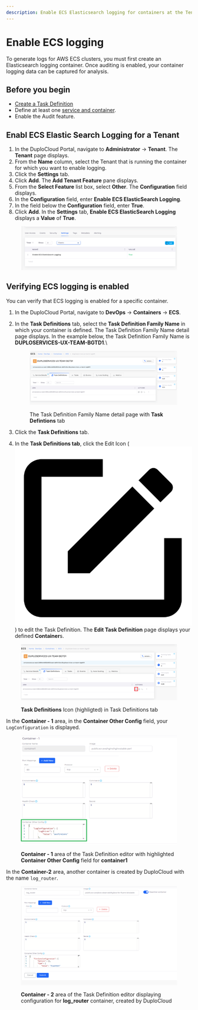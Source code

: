 ```yaml
---
description: Enable ECS Elasticsearch logging for containers at the Tenant level
---
```


# Enable ECS logging

To generate logs for AWS ECS clusters, you must first create an Elasticsearch logging container. Once auditing is enabled, your container logging data can be captured for analysis.

## Before you begin

* [Create a Task Definition](../../../aws-services/containers/#7-toc-title)
* Define at least one [service and container](../../../aws-services/containers/).
* Enable the Audit feature.

## Enabl ECS Elastic Search Logging for a Tenant

1. In the DuploCloud Portal, navigate to **Administrator** -> **Tenant**. The **Tenant** page displays.
2. From the **Name** column, select the Tenant that is running the container for which you want to enable logging.
3. Click the **Settings** tab.
4. Click **Add**. The **Add Tenant Feature** pane displays.
5. From the **Select Feature** list box, select **Other**. The **Configuration** field displays.
6. In the **Configuration** field, enter **Enable ECS ElasticSearch Logging**.&#x20;
7. In the field below the **Configuration** field, enter **True**.
8. Click **Add**. In the **Settings** tab, **Enable ECS ElasticSearch Logging** displays a **Value** of **True**.&#x20;

<div align="left">

<figure><img src="../../../../.gitbook/assets/image (106).png" alt=""><figcaption></figcaption></figure>

</div>

## Verifying ECS logging is enabled&#x20;

You can verify that ECS logging is enabled for a specific container.

1. In the DuploCloud Portal, navigate to **DevOps** -> **Containers** -> **ECS**.
2.  In the **Task Definitions** tab, select the **Task Definition Family Name** in which your container is defined. The Task Definition Family Name detail page displays. In the example below, the Task Definition Family Name is **DUPLOSERVICES-UX-TEAM-BGTD1**.\


    <div align="left">

    <figure><img src="../../../../.gitbook/assets/AWS_ECS_Logging_6.png" alt=""><figcaption><p>The Task Definition Family Name detail page with <strong>Task Defintions</strong> tab</p></figcaption></figure>

    </div>


3. Click the **Task Definitions** tab.
4. In the **Task Definitions tab**, click the Edit Icon ( <img src="../../../../.gitbook/assets/square_edit_icon (2).png" alt="" data-size="line"> ) to edit the Task Definition. The **Edit Task Definition** page displays your defined **Container**s.

<div align="left">

<figure><img src="../../../../.gitbook/assets/AWS_ECS_Logging_5.png" alt=""><figcaption><p><strong>Task Definitions</strong> Icon (highligted) in Task Definitions tab</p></figcaption></figure>

</div>

In the **Container - 1** area, in the **Container Other Config** field, your `LogConfiguration` is displayed.

<div align="left">

<figure><img src="../../../../.gitbook/assets/AWS_ECS_Logging_3 (1).png" alt=""><figcaption><p><strong>Container - 1</strong> area of the Task Definition editor with highlighted <strong>Container Other Config</strong> field for <strong>container1</strong></p></figcaption></figure>

</div>

In the **Container-2** area, another container is created by DuploCloud with the name `log_router`.

<figure><img src="../../../../.gitbook/assets/image (109).png" alt=""><figcaption><p><strong>Container - 2</strong> area of the Task Definition editor displaying configuration for <strong>log_router</strong> container, created by DuploCloud</p></figcaption></figure>
